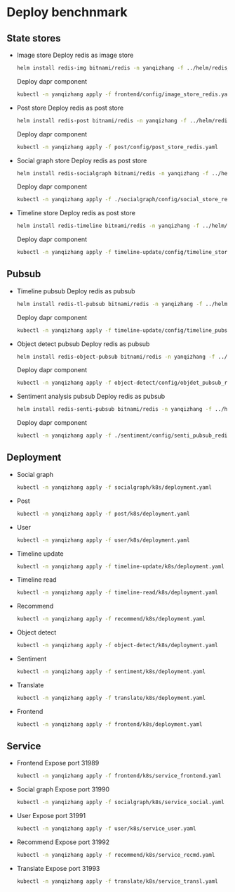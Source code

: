 # Deploy benchnmark

## State stores
- Image store
    Deploy redis as image store
    ```bash
    helm install redis-img bitnami/redis -n yanqizhang -f ../helm/redis_rdb_bitnami_val.yml --set global.storageClass=local-storage --set master.persistence.size=20Gi --set replica.persistence.size=20Gi --set global.redis.password=redisstore --wait
    ```

    Deploy dapr component
    ```bash
    kubectl -n yanqizhang apply -f frontend/config/image_store_redis.yaml
    ```

- Post store
    Deploy redis as post store
    ```bash
    helm install redis-post bitnami/redis -n yanqizhang -f ../helm/redis_rdb_bitnami_val.yml --set global.storageClass=local-storage --set master.persistence.size=20Gi --set replica.persistence.size=20Gi --set global.redis.password=redispost --wait
    ```

    Deploy dapr component
    ```bash
    kubectl -n yanqizhang apply -f post/config/post_store_redis.yaml
    ```

- Social graph store
    Deploy redis as post store
    ```bash
    helm install redis-socialgraph bitnami/redis -n yanqizhang -f ../helm/redis_rdb_bitnami_val.yml --set global.storageClass=local-storage --set master.persistence.size=20Gi  --set replica.persistence.size=20Gi --set global.redis.password=redissocialgraph --wait
    ```

    Deploy dapr component
    ```bash
    kubectl -n yanqizhang apply -f ./socialgraph/config/social_store_redis.yaml
    ```

- Timeline store
    Deploy redis as post store
    ```bash
    helm install redis-timeline bitnami/redis -n yanqizhang -f ../helm/redis_rdb_bitnami_val.yml --set global.storageClass=local-storage --set master.persistence.size=20Gi --set replica.persistence.size=20Gi --set global.redis.password=redistimeline --wait
    ```

    Deploy dapr component
    ```bash
    kubectl -n yanqizhang apply -f timeline-update/config/timeline_store_redis.yaml
    ```

## Pubsub

- Timeline pubsub
    Deploy redis as pubsub
    ```bash
    helm install redis-tl-pubsub bitnami/redis -n yanqizhang -f ../helm/redis_rdb_bitnami_val.yml --set global.storageClass=local-storage --set master.persistence.size=20Gi --set replica.persistence.size=20Gi --set global.redis.password=redispubsub --wait
    ```

    Deploy dapr component
    ```bash
    kubectl -n yanqizhang apply -f timeline-update/config/timeline_pubsub_redis.yaml
    ```

- Object detect pubsub
    Deploy redis as pubsub
    ```bash
    helm install redis-object-pubsub bitnami/redis -n yanqizhang -f ../helm/redis_rdb_bitnami_val.yml --set global.storageClass=local-storage --set master.persistence.size=20Gi --set replica.persistence.size=20Gi --set global.redis.password=redispubsub --wait
    ```

    Deploy dapr component
    ```bash
    kubectl -n yanqizhang apply -f object-detect/config/objdet_pubsub_redis.yaml
    ```

- Sentiment analysis pubsub
    Deploy redis as pubsub
    ```bash
    helm install redis-senti-pubsub bitnami/redis -n yanqizhang -f ../helm/redis_rdb_bitnami_val.yml --set global.storageClass=local-storage --set master.persistence.size=10Gi --set replica.persistence.size=10Gi --set global.redis.password=redispubsub --wait
    ```

    Deploy dapr component
    ```bash
    kubectl -n yanqizhang apply -f ./sentiment/config/senti_pubsub_redis.yaml
    ```

## Deployment

- Social graph
    ```bash
    kubectl -n yanqizhang apply -f socialgraph/k8s/deployment.yaml
    ```

- Post
    ```bash
    kubectl -n yanqizhang apply -f post/k8s/deployment.yaml
    ```

- User
    ```bash
    kubectl -n yanqizhang apply -f user/k8s/deployment.yaml
    ```

- Timeline update
    ```bash
    kubectl -n yanqizhang apply -f timeline-update/k8s/deployment.yaml
    ```

- Timeline read
    ```bash
    kubectl -n yanqizhang apply -f timeline-read/k8s/deployment.yaml
    ```

- Recommend
    ```bash
    kubectl -n yanqizhang apply -f recommend/k8s/deployment.yaml
    ```

- Object detect
    ```bash
    kubectl -n yanqizhang apply -f object-detect/k8s/deployment.yaml
    ```

- Sentiment
    ```bash
    kubectl -n yanqizhang apply -f sentiment/k8s/deployment.yaml
    ```

- Translate
    ```bash
    kubectl -n yanqizhang apply -f translate/k8s/deployment.yaml
    ```

- Frontend
    ```bash
    kubectl -n yanqizhang apply -f frontend/k8s/deployment.yaml
    ```

## Service

- Frontend
    Expose port 31989
    ```bash
    kubectl -n yanqizhang apply -f frontend/k8s/service_frontend.yaml
    ```

- Social graph
    Expose port 31990
    ```bash
    kubectl -n yanqizhang apply -f socialgraph/k8s/service_social.yaml
    ```

- User
    Expose port 31991
    ```bash
    kubectl -n yanqizhang apply -f user/k8s/service_user.yaml
    ```

- Recommend
    Expose port 31992
    ```bash
    kubectl -n yanqizhang apply -f recommend/k8s/service_recmd.yaml
    ```

- Translate
    Expose port 31993
    ```bash
    kubectl -n yanqizhang apply -f translate/k8s/service_transl.yaml
    ```



